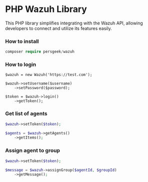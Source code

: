 # PHP Wazuh Library
This PHP library simplifies integrating with the Wazuh API, allowing developers to connect and utilize its features easily.

### How to install

```php
composer require persgeek/wazuh
```

### How to login

```
$wazuh = new Wazuh('https://test.com');

$wazuh->setUsername($username)
    ->setPassword($password);

$token = $wazuh->login()
    ->getToken();
```

### Get list of agents

```php
$wazuh->setToken($token);

$agents = $wazuh->getAgents()
    ->getItems();
```

### Assign agent to group

```php
$wazuh->setToken($token);

$message = $wazuh->assignGroup($agentId, $groupId)
    ->getMessage();
```